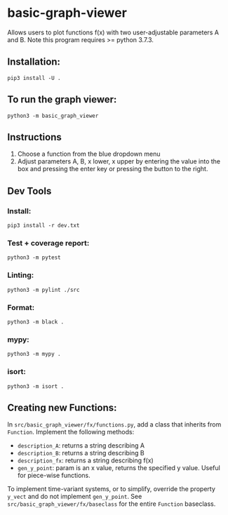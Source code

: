 # basic-graph-viewer
Allows users to plot functions f(x) with two user-adjustable parameters A and B. Note this program requires >= python 3.7.3.

## Installation:
`pip3 install -U .`

## To run the graph viewer:
`python3 -m basic_graph_viewer`

## Instructions
1. Choose a function from the blue dropdown menu
2. Adjust parameters A, B, x lower, x upper by entering the value into the box and pressing the enter key or pressing the button to the right.

## Dev Tools
### Install:
`pip3 install -r dev.txt`

### Test + coverage report:
`python3 -m pytest`

### Linting:
`python3 -m pylint ./src`

### Format:
`python3 -m black .`

### mypy:
`python3 -m mypy .`

### isort:
`python3 -m isort .`

## Creating new Functions:
In `src/basic_graph_viewer/fx/functions.py`, add a class that inherits from `Function`. Implement the following methods:
- `description_A`: returns a string describing A
- `description_B`: returns a string describing B
- `description_fx`: returns a string describing f(x)
- `gen_y_point`: param is an x value, returns the specified y value. Useful for piece-wise functions.

To implement time-variant systems, or to simplify, override the property `y_vect` and do not implement `gen_y_point`. 
See `src/basic_graph_viewer/fx/baseclass` for the entire `Function` baseclass.
